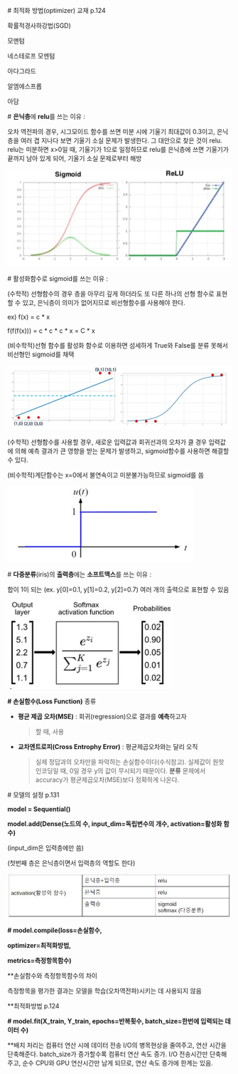 \# 최적화 방법(optimizer) 교재 p.124

확률적경사하강법(SGD)

모멘텀

네스테로프 모멘텀

아다그라드

알엠에스프롭

아담

\# **은닉층**에 **relu**를 쓰는 이유 :

오차 역전파의 경우, 시그모이드 함수를 쓰면 미분 시에 기울기 최대값이
0.3이고, 은닉층을 여러 겹 지나다 보면 기울기 소실 문제가 발생한다. 그
대안으로 찾은 것이 relu. relu는 미분하면 x\>0일 때, 기울기가 1으로
일정하므로 relu를 은닉층에 쓰면 기울기가 끝까지 남아 있게 되어, 기울기
소실 문제로부터 해방

![1](./img/1.JPG)

\# 활성화함수로 sigmoid를 쓰는 이유 :

(수학적) 선형함수의 경우 층을 아무리 깊게 하더라도 또 다른 하나의 선형
함수로 표현할 수 있고, 은닉층이 의미가 없어지므로 비선형함수를 사용해야
한다.

ex) f(x) = c \* x

f(f(f(x))) = c \* c \* c \* x = C \* x

(비수학적)선형 함수를 활성화 함수로 이용하면 섬세하게 True와 False를
분류 못해서 비선형인 sigmoid를 채택

![1](./img/2.jpg)

(수학적) 선형함수를 사용할 경우, 새로운 입력값과 회귀선과의 오차가 클
경우 입력값에 의해 예측 결과가 큰 영향을 받는 문제가 발생하고,
sigmoid함수를 사용하면 해결할 수 있다.

(비수학적)계단함수는 x=0에서 불연속이고 미분불가능하므로 sigmoid를 씀

![1](./img/3.jpg)

\# **다중분류**(iris)의 **출력층**에는 **소프트맥스**를 쓰는 이유 :

합이 1이 되는 (ex. y\[0\]=0.1, y\[1\]=0.2, y\[2\]=0.7) 여러 개의
출력으로 표현할 수 있음

![1](./img/4.jpg)

**\# 손실함수(Loss Function)** 종류

-   **평균 제곱 오차(MSE)** : 회귀(regression)으로 결과를 **예측**하고자
    > 할 때, 사용

-   **교차엔트로피(Cross Entrophy Error)** : 평균제곱오차와는 달리 오직
    > 실제 정답과의 오차만을 파악하는 손실함수이다(수식참고). 실제값이
    > 원핫 인코딩일 때, 0일 경우 y의 값이 무시되기 때문이다. **분류**
    > 문제에서 accuracy가 평균제곱오차(MSE)보다 정확하게 나온다.

\# 모델의 설정 p.131

**model = Sequential()**

**model.add(Dense(노드의 수, input_dim=독립변수의 개수,
activation=활성화 함수)**

(input_dim은 입력층에만 씀)

(첫번째 층은 은닉층이면서 입력층의 역할도 한다)

![1](./img/5.jpg)

**\# model.compile(loss=손실함수,**

**optimizer=최적화방법,**

**metrics=측정항목함수)**

\*\*손실함수와 측정항목함수의 차이

측정항목을 평가한 결과는 모델을 학습(오차역전파)시키는 데 사용되지 않음

\*\*최적화방법 p.124

**\# model.fit(X_train, Y_train, epochs=반복횟수, batch_size=한번에
입력되는 데이터 수)**

\*\*배치 처리는 컴퓨터 연산 시에 데이터 전송 I/O의 병목현상을 줄여주고,
연산 시간을 단축해준다. batch_size가 증가할수록 컴퓨터 연산 속도 증가.
I/O 전송시간만 단축해주고, 순수 CPU와 GPU 연산시간만 남게 되므로, 연산
속도 증가에 한계는 있음.
